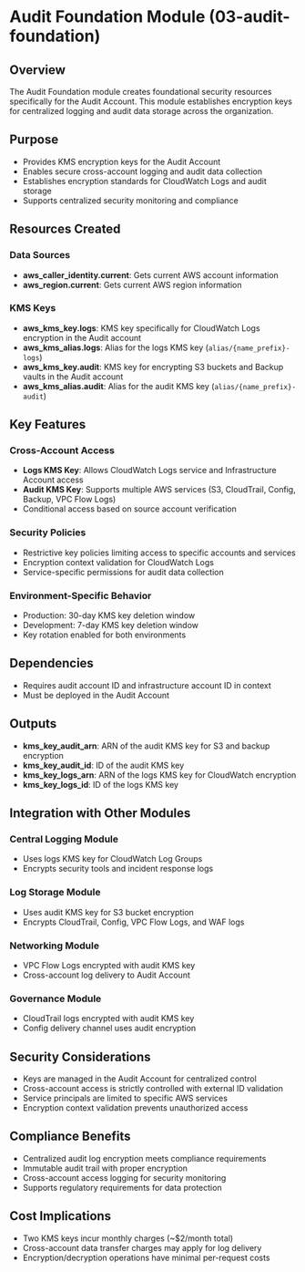 # Audit Foundation Module (03-audit-foundation)

## Overview
The Audit Foundation module creates foundational security resources specifically for the Audit Account. This module establishes encryption keys for centralized logging and audit data storage across the organization.

## Purpose
- Provides KMS encryption keys for the Audit Account
- Enables secure cross-account logging and audit data collection
- Establishes encryption standards for CloudWatch Logs and audit storage
- Supports centralized security monitoring and compliance

## Resources Created

### Data Sources
- **aws_caller_identity.current**: Gets current AWS account information
- **aws_region.current**: Gets current AWS region information

### KMS Keys
- **aws_kms_key.logs**: KMS key specifically for CloudWatch Logs encryption in the Audit account
- **aws_kms_alias.logs**: Alias for the logs KMS key (`alias/{name_prefix}-logs`)
- **aws_kms_key.audit**: KMS key for encrypting S3 buckets and Backup vaults in the Audit account
- **aws_kms_alias.audit**: Alias for the audit KMS key (`alias/{name_prefix}-audit`)

## Key Features

### Cross-Account Access
- **Logs KMS Key**: Allows CloudWatch Logs service and Infrastructure Account access
- **Audit KMS Key**: Supports multiple AWS services (S3, CloudTrail, Config, Backup, VPC Flow Logs)
- Conditional access based on source account verification

### Security Policies
- Restrictive key policies limiting access to specific accounts and services
- Encryption context validation for CloudWatch Logs
- Service-specific permissions for audit data collection

### Environment-Specific Behavior
- Production: 30-day KMS key deletion window
- Development: 7-day KMS key deletion window
- Key rotation enabled for both environments

## Dependencies
- Requires audit account ID and infrastructure account ID in context
- Must be deployed in the Audit Account

## Outputs
- **kms_key_audit_arn**: ARN of the audit KMS key for S3 and backup encryption
- **kms_key_audit_id**: ID of the audit KMS key
- **kms_key_logs_arn**: ARN of the logs KMS key for CloudWatch encryption
- **kms_key_logs_id**: ID of the logs KMS key

## Integration with Other Modules

### Central Logging Module
- Uses logs KMS key for CloudWatch Log Groups
- Encrypts security tools and incident response logs

### Log Storage Module
- Uses audit KMS key for S3 bucket encryption
- Encrypts CloudTrail, Config, VPC Flow Logs, and WAF logs

### Networking Module
- VPC Flow Logs encrypted with audit KMS key
- Cross-account log delivery to Audit Account

### Governance Module
- CloudTrail logs encrypted with audit KMS key
- Config delivery channel uses audit encryption

## Security Considerations
- Keys are managed in the Audit Account for centralized control
- Cross-account access is strictly controlled with external ID validation
- Service principals are limited to specific AWS services
- Encryption context validation prevents unauthorized access

## Compliance Benefits
- Centralized audit log encryption meets compliance requirements
- Immutable audit trail with proper encryption
- Cross-account access logging for security monitoring
- Supports regulatory requirements for data protection

## Cost Implications
- Two KMS keys incur monthly charges (~$2/month total)
- Cross-account data transfer charges may apply for log delivery
- Encryption/decryption operations have minimal per-request costs